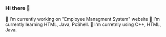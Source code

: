 ### Hi there 👋
🔭 I’m currently working on "Employee Managment System" website
🌱 I’m currently learning HTML, Java, PcShell.
:frog: I'm curretnly using C++, HTML, Java.



<!--
**Anton020/Anton020** is a ✨ _special_ ✨ repository because its `README.md` (this file) appears on your GitHub profile.

Here are some ideas to get you started:

